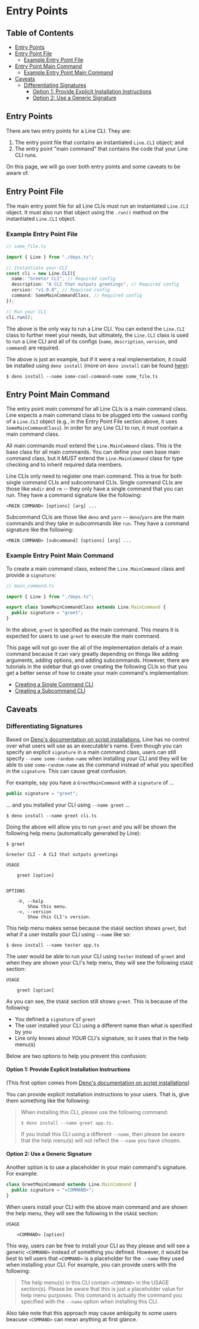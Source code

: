 # Entry Points

## Table of Contents

- [Entry Points](#entry-points)
- [Entry Point File](#entry-point-file)
  - [Example Entry Point File](#example-entry-point-file)
- [Entry Point Main Command](#entry-point-main-command)
  - [Example Entry Point Main Command](#example-entry-point-main-command)
- [Caveats](#caveats)
  - [Differentiating Signatures](#differentiating-signatures)
    - [Option 1: Provide Explicit Installation Instructions](#option-1-provide-explicit-installation-instructions)
    - [Option 2: Use a Generic Signature](#option-2-use-a-generic-signature)

## Entry Points

There are two entry points for a Line CLI. They are:

1. The entry point file that contains an instantiated `Line.CLI` object; and
2. The entry point "main command" that contains the code that your Line CLI
   runs.

On this page, we will go over both entry points and some caveats to be aware of.

## Entry Point File

The main entry point file for all Line CLIs must run an instantiated `Line.CLI`
object. It must also run that object using the `.run()` method on the
instantiated `Line.CLI` object.

### Example Entry Point File

```typescript
// some_file.ts

import { Line } from "./deps.ts";

// Instantiate your CLI
const cli = new Line.CLI({
  name: "Greeter CLI", // Required config
  description: "A CLI that outputs greetings", // Required config
  version: "v1.0.0", // Required config
  command: SomeMainCommandClass, // Required config
});

// Run your CLI
cli.run();
```

The above is the only way to run a Line CLI. You can extend the `Line.CLI` class
to further meet your needs, but ultimately, the `Line.CLI` class is used to run
a Line CLI and all of its configs (`name`, `description`, `version`, and
`command`) are required.

The above is just an example, but if it were a real implementation, it could be
installed using `deno install` (more on `deno install` can be found
[here](https://deno.land/manual/tools/script_installer)):

```shell
$ deno install --name some-cool-command-name some_file.ts
```

## Entry Point Main Command

The entry point _main command_ for all Line CLIs is a main command class. Line
expects a main command class to be plugged into the `command` config of a
`Line.CLI` object (e.g., in the Entry Point File section above, it uses
`SomeMainCommandClass`). In order for any Line CLI to run, it must contain a
main command class.

All main commands must extend the `Line.MainCommand` class. This is the base
class for all main commands. You can define your own base main command class,
but it _MUST_ extend the `Line.MainCommand` class for type checking and to
inherit required data members.

Line CLIs only need to register one main command. This is true for both single
command CLIs and subcommand CLIs. Single command CLIs are those like `mkdir` and
`rm` -- they only have a single command that you can run. They have a command
signature like the following:

```text
<MAIN COMMAND> [options] [arg] ...
```

Subcommand CLIs are those like `deno` and `yarn` -- `deno`/`yarn` are the main
commands and they take in subcommands like `run`. They have a command signature
like the following:

```text
<MAIN COMMAND> [subcommand] [options] [arg] ...
```

### Example Entry Point Main Command

To create a main command class, extend the `Line.MainCommand` class and provide
a `signature`:

```typescript
// main_command.ts

import { Line } from "./deps.ts";

export class SomeMainCommandClass extends Line.MainCommand {
  public signature = "greet";
}
```

In the above, `greet` is specified as the main command. This means it is
expected for users to use `greet` to execute the main command.

This page will not go over the all of the implementation details of a main
command because it can vary greatly depending on things like adding arguments,
adding options, and adding subcommands. However, there are tutorials in the
sidebar that go over creating the following CLIs so that you get a better sense
of how to create your main command's implementation:

- [Creating a Single Command CLI](/line/v1.x/line/creating-single-command-clis)
- [Creating a Subcommand CLI](/line/v1.x/tutorials/creating-subcommands-clis)

## Caveats

### Differentiating Signatures

Based on
[Deno's documentation on script installations](https://deno.land/manual/tools/script_installer),
Line has no control over what users will use as an executable's name. Even
though you can specify an explicit `signature` in a main command class, users
can still specify `--name some-random-name` when installing your CLI and they
will be able to use `some-random-name` as the command instead of what you
specified in the `signature`. This can cause great confusion.

For example, say you have a `GreetMainCommand` with a `signature` of ...

```typescript
public signature = "greet";
```

... and you installed your CLI using `--name greet` ...

```shell
$ deno install --name greet cli.ts
```

Doing the above will allow you to run `greet` and you will be shown the
following help menu (automatically generated by Line):

```text
$ greet

Greeter CLI - A CLI that outputs greetings

USAGE

    greet [option]


OPTIONS

    -h, --help
        Show this menu.
    -v, --version
        Show this CLI's version.
```

This help menu makes sense because the `USAGE` section shows `greet`, but what
if a user installs your CLI using `--name` like so:

```shell
$ deno install --name tester app.ts
```

The user would be able to run your CLI using `tester` instead of `greet` and
when they are shown your CLI's help menu, they will see the following `USAGE`
section:

```text
USAGE

    greet [option]
```

As you can see, the `USAGE` section still shows `greet`. This is because of the
following:

- You defined a `signature` of `greet`
- The user installed your CLI using a different name than what is specified by
  you
- Line only knows about _YOUR_ CLI's signature, so it uses that in the help
  menu(s)

Below are two options to help you prevent this confusion:

#### Option 1: Provide Explicit Installation Instructions

(This first option comes from
[Deno's documentation on script installations](https://deno.land/manual/tools/script_installer))

You can provide explicit installation instructions to your users. That is, give
them something like the following:

> When installing this CLI, please use the following command:
>
> ```shell
> $ deno install --name greet app.ts.
> ```
>
> If you install this CLI using a different `--name`, then please be aware that
> the help menu(s) will not reflect the `--name` you have chosen.

#### Option 2: Use a Generic Signature

Another option is to use a placeholder in your main command's signature. For
example:

```typescript
class GreetMainCommand extends Line.MainCommand {
  public signature = "<COMMAND>";
}
```

When users install your CLI with the above main command and are shown the help
menu, they will see the following in the `USAGE` section:

```text
USAGE

    <COMMAND> [option]
```

This way, users can be free to install your CLI as they please and will see a
generic `<COMMAND>` instead of something you defined. However, it would be best
to tell users that `<COMMAND>` is a placeholder for the `--name` they used when
installing your CLI. For example, you can provide users with the following:

> The help menu(s) in this CLI contain `<COMMAND>` in the USAGE section(s).
> Please be aware that this is just a placeholder value for help menu purposes.
> This command is actually the command you specified with the `--name` option
> when installing this CLI.

Also take note that this approach may cause ambiguity to some users beacuse
`<COMMAND>` can mean anything at first glance.
